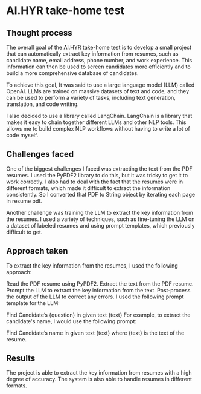 # AI.HYR take-home test

## Thought process

The overall goal of the AI.HYR take-home test is to develop a small project that can automatically extract key information from resumes, such as candidate name, email address, phone number, and work experience. This information can then be used to screen candidates more efficiently and to build a more comprehensive database of candidates.

To achieve this goal, It was said to use a large language model (LLM) called OpenAI. LLMs are trained on massive datasets of text and code, and they can be used to perform a variety of tasks, including text generation, translation, and code writing.

I also decided to use a library called LangChain. LangChain is a library that makes it easy to chain together different LLMs and other NLP tools. This allows me to build complex NLP workflows without having to write a lot of code myself.

## Challenges faced

One of the biggest challenges I faced was extracting the text from the PDF resumes. I used the PyPDF2 library to do this, but it was tricky to get it to work correctly. I also had to deal with the fact that the resumes were in different formats, which made it difficult to extract the information consistently. So I converted that PDF to String object by iterating each page in resume pdf.

Another challenge was training the LLM to extract the key information from the resumes. I used a variety of techniques, such as fine-tuning the LLM on a dataset of labeled resumes and using prompt templates, which previously difficult to get.

## Approach taken

To extract the key information from the resumes, I used the following approach:

Read the PDF resume using PyPDF2.
Extract the text from the PDF resume.
Prompt the LLM to extract the key information from the text.
Post-process the output of the LLM to correct any errors.
I used the following prompt template for the LLM:

Find Candidate’s {question} in given text {text}
For example, to extract the candidate's name, I would use the following prompt:

Find Candidate’s name in given text {text}
where {text} is the text of the resume.

## Results

The project is able to extract the key information from resumes with a high degree of accuracy. The system is also able to handle resumes in different formats.
